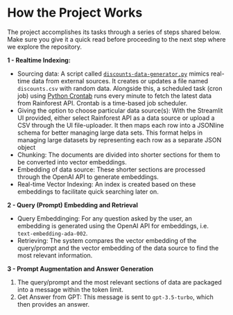 # How the Project Works

The project accomplishes its tasks through a series of steps shared below. Make sure you give it a quick read before proceeding to the next step where we explore the repository.

**1 - Realtime Indexing:**

* Sourcing data: A script called [`discounts-data-generator.py`](https://github.com/Boburmirzo/chatgpt-api-python-sales/blob/main/examples/csv/discounts-data-generator.py) mimics real-time data from external sources. It creates or updates a file named `discounts.csv` with random data. Alongside this, a scheduled task (cron job) using [Python Crontab](https://pypi.org/project/python-crontab/) runs every minute to fetch the latest data from Rainforest API. Crontab is a time-based job scheduler.
* Giving the option to choose particular data source(s): With the Streamlit UI provided,  either select Rainforest API as a data source or upload a CSV through the UI file-uploader. It then maps each row into a JSONline schema for better managing large data sets. This format helps in managing large datasets by representing each row as a separate JSON object
* Chunking: The documents are divided into shorter sections for them to be converted into vector embeddings.
* Embedding of data source: These shorter sections are processed through the OpenAI API to generate embeddings.
* Real-time Vector Indexing: An index is created based on these embeddings to facilitate quick searching later on.

**2 - Query (Prompt) Embedding and Retrieval**

* Query Embeddinging: For any question asked by the user, an embedding is generated using the OpenAI API for embeddings, i.e. `text-embedding-ada-002`.
* Retrieving: The system compares the vector embedding of the query/prompt and the vector embedding of the data source to find the most relevant information.

**3 - Prompt Augmentation and Answer Generation**

1. The query/prompt and the most relevant sections of data are packaged into a message within the token limit.
2. Get Answer from GPT: This message is sent to  `gpt-3.5-turbo`, which then provides an answer.

